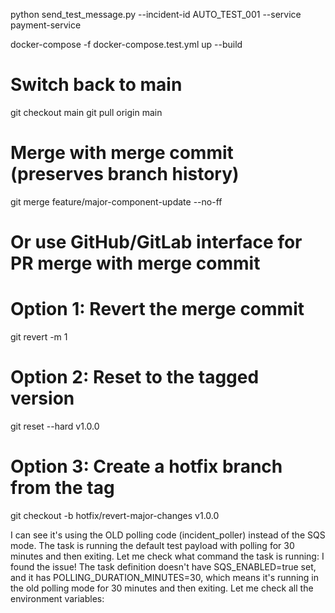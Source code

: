 python send_test_message.py --incident-id AUTO_TEST_001 --service payment-service

docker-compose -f docker-compose.test.yml up --build


# Switch back to main
git checkout main
git pull origin main

# Merge with merge commit (preserves branch history)
git merge feature/major-component-update --no-ff

# Or use GitHub/GitLab interface for PR merge with merge commit


# Option 1: Revert the merge commit
git revert -m 1 <merge-commit-hash>

# Option 2: Reset to the tagged version
git reset --hard v1.0.0

# Option 3: Create a hotfix branch from the tag
git checkout -b hotfix/revert-major-changes v1.0.0





I can see it's using the OLD polling code (incident_poller) instead of the SQS mode. The task is running the default test payload with polling for 30 minutes and then exiting. Let me check what command the task is running:
I found the issue! The task definition doesn't have SQS_ENABLED=true set, and it has POLLING_DURATION_MINUTES=30, which means it's running in the old polling mode for 30 minutes and then exiting. Let me check all the environment variables: